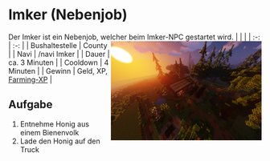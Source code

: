 # Imker (Nebenjob)
Der Imker ist ein Nebenjob, welcher beim Imker-NPC gestartet wird. <img align="right" width="300" eight="150" src="../../../assets/image/nebenjobs/Imker.png">
| <!-- --> | <!-- --> |
| :-: | :-: |
| Bushaltestelle | County |
| Navi | /navi Imker |
| Dauer | ca. 3 Minuten |
| Cooldown | 4 Minuten |
| Gewinn | Geld, XP, [Farming-XP](../../pages/skills/farming.md) |

## Aufgabe
1. Entnehme Honig aus einem Bienenvolk
2. Lade den Honig auf den Truck
